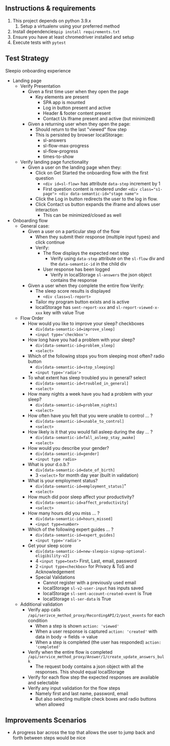 ## Instructions & requirements
1. This project depends on python 3.9.x
   1. Setup a virtualenv using your preferred method
2. Install dependencies`pip install requirements.txt`
3. Ensure you have at least chromedriver installed and setup
4. Execute tests with `pytest` 

## Test Strategy

Sleepio onboarding experience

- Landing page
  - Verify Presentation
    - Given a first time user when they open the page
      - Key elements are present
        - SPA app is mounted
        - Log in button present and active
        - Header & footer content present
        - Contact Us Iframe present and active (but minimized)
    - Given a returning user when they open the page: 
      - Should return to the last "viewed" flow step
      - This is persisted by browser localStorage: 
        - sl-answers
        - sl-flow-max-progress
        - sl-flow-progress
        - times-to-show
  - Verify landing page functionality
    - Given a user on the landing page when they:
      - Click on Get Started the onboarding flow with the first question
          - `<div id=sl-flow>` has attribute `data-step` increment by 1 
          - First question content is rendered under `<div class="s1-page"> <div data-semantic-id="stage name">`
      - Click the Log in button redirects the user to the log in flow.
      - Click Contact us button expands the iframe and allows user interaction 
        - This can be minimized/closed as well
- Onboarding flow
  - General case:
    - Given a user on a particular step of the flow 
      - When they submit their response (multiple input types) and click continue
      - Verify:
        - The flow displays the expected next step 
          - Verify using `data-step` attribute on the `sl-flow` div and the `data-semantic-id` in the child div
        - User response has been logged
          - Verify in localStorage `sl-answers` the json object contains the response 
    - Given a user when they complete the entire flow
      Verify: 
      - The sleep score results is displayed
          - `<div class=sl-report>`
      - Tailor my program button exists and is active 
      - localStorage has `sent-report-xxx` and `sl-report-viewed-x-xxx` key with value True
  - Flow Order
    - How would you like to improve your sleep? checkboxes 
      - `div[data-semantic-id=improve_sleep]`
      - `<input type='checkbox'>`
    - How long have you had a problem with your sleep? 
      - `div[data-semantic-id=problem_sleep]`
      - `<select>`
    - Which of the following stops you from sleeping most often? radio button
      - `div[data-semantic-id=stop_sleeping]`
      - `<input type='radio'>`
    - To what extent has sleep troubled you in general? select
      - `div[data-semantic-id=troubled_in_general]`
      - `<select>`
    - How many nights a week have you had a problem with your sleep?
      - `div[data-semantic-id=problem_nights]`
      - `<select>`
    - How often have you felt that you were unable to control ... ? 
      - `div[data-semantic-id=unable_to_control]`
      - `<select>`
    - How likely is it that you would fall asleep during the day ... ? 
      - `div[data-semantic-id=fall_asleep_stay_awake]`
      - `<select>`
    - How would you describe your gender?
      - `div[data-semantic-id=gender]`
      - `<input type radio>`
    - What is your d.o.b.?
      - `div[data-semantic-id=date_of_birth]`
      - 3 `<select>` for month day year (built in validation)
    - What is your employment status?
      - `div[data-semantic-id=employment_status]`"
      - `<select>`
    - How much did poor sleep affect your productivity?
      - `div[data-semantic-id=affect_productivity]`
      - `<select>`
    - How many hours did you miss ... ?
      - `div[data-semantic-id=hours_missed]`
      - `<input type=number>`
    - Which of the following expert guides ... ? 
      - `div[data-semantic-id=expert_guides]`
      - `<input type='radio'>`
    - Get your sleep score
      - `div[data-semantic-id=new-sleepio-signup-optional-eligibility-v2]`
      - 4 `<input type=text>` First, Last, email, password
      - 2 `<input type=checkbox>` for Privacy & ToS and Acknowledgement  
      - Special Validations
        - Cannot register with a previously used email
        - localStorage `sl-v2-user-input` has inputs saved
        - localStorage `sl-sent-account-created-event` is True
        - localStorage `sl-ser-data` is True
  - Additional validation
    - Verify app calls `/api/serivce_method_proxy/RecordingAPI/2/post_events` for each condition
      - When a step is shown `action: 'viewed'`
      - When a user response is captured `action: 'created'` with  data in body -> fields -> value
      - When a step is completed (the user has responded) `action: 'completed'`
    - Verify when the entire flow is completed `/api/service_method_proxy/Answer/1/create_update_answers_bulk`
      - The request body contains a json object with all the responses. This should equal localStorage
    - Verify for each flow step the expected responses are available and selectable
    - Verify any input validation for the flow steps
      - Namely first and last name, password, email
      - But also selecting multiple check boxes and radio buttons when allowed

## Improvements Scenarios
- A progress bar across the top that allows the user to jump back and forth between steps would be nice